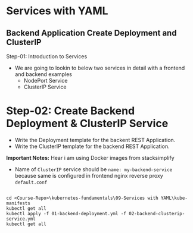 # Services with YAML
## Backend Application Create Deployment and ClusterIP
Step-01: Introduction to Services
- We are going to lookin to below two services in detail with a frontend and backend examples
    - NodePort Service
    - ClusterIP Service

# Step-02: Create Backend Deployment & ClusterIP Service
- Write the Deployment template for the backent REST Application. 
- Write the ClusterIP template for the backend REST Application.

**Important Notes:**  Hear i am using Docker images from stacksimplify 
- Name of `ClusterIP` service should be `name: my-backend-service` because same is configured in frontend nginx reverse proxy `default.conf`

```t

cd <Course-Repo>\kubernetes-fundamentals\09-Services with YAML\kube-manifests
kubectl get all
kubectl apply -f 01-backend-deployment.yml -f 02-backend-clusterip-service.yml
kubectl get all

```

